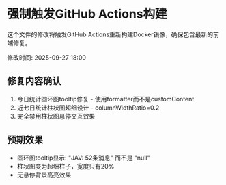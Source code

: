 # 强制触发GitHub Actions构建

这个文件的修改将触发GitHub Actions重新构建Docker镜像，确保包含最新的前端修复。

修改时间: 2025-09-27 18:00

## 修复内容确认

1. 今日统计圆环图tooltip修复 - 使用formatter而不是customContent
2. 近七日统计柱状图超细设计 - columnWidthRatio=0.2
3. 完全禁用柱状图悬停交互效果

## 预期效果

- 圆环图tooltip显示: "JAV: 52条消息" 而不是 "null"
- 柱状图变为超细柱子，宽度只有20%
- 无悬停背景高亮效果

